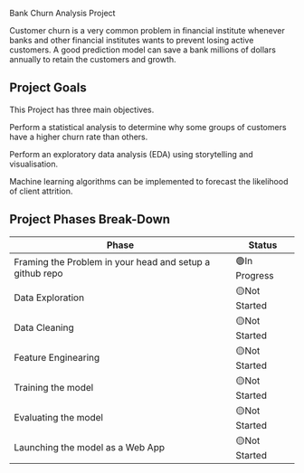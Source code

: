 
Bank Churn Analysis Project

Customer churn is a very common problem in financial institute whenever banks and other financial institutes wants to  prevent losing active customers. A good prediction model can save a bank millions of dollars annually to retain the customers and growth.


## Project Goals

This Project has three main objectives. 

Perform a statistical analysis to determine why some groups of customers have a higher churn rate than others. 

Perform an exploratory data analysis (EDA) using storytelling and visualisation. 

Machine learning algorithms can be implemented to forecast the likelihood of client attrition.

## Project Phases Break-Down

| Phase                                                      |  Status     |
|------------------------------------------------------------|-------------|
| Framing the Problem in your head and setup a github repo   |🟢In Progress|
| Data Exploration                                           |🟡Not Started|
| Data Cleaning                                              |🟡Not Started|
| Feature Enginearing                                        |🟡Not Started|
| Training the model                                         |🟡Not Started|
| Evaluating the model                                       |🟡Not Started|
| Launching the model as a Web App                           |🟡Not Started|
